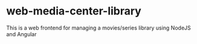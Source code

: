 web-media-center-library
========================

This is a web frontend for managing a movies/series library using NodeJS and Angular
